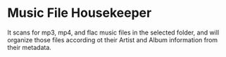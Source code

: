 # Music File Housekeeper
It scans for mp3, mp4, and flac music files in the selected folder, and will organize those files according ot their Artist and Album information from their metadata.
